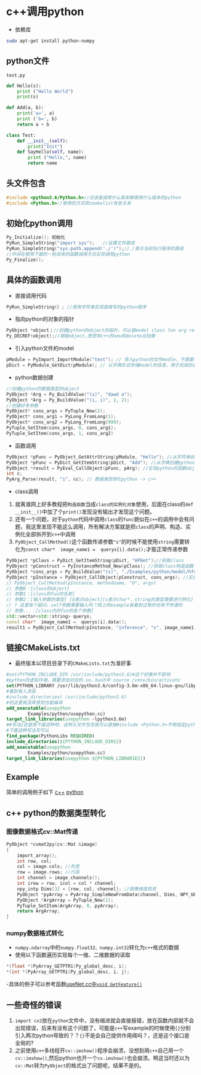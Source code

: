 # c++调用python
- 依赖库
```bash
sudo apt-get install python-numpy
```

## python文件
`test.py`
```python
def Hello(s):
    print ("Hello World")
    print(s)

def Add(a, b):
    print('a=', a)
    print ('b=', b)
    return a + b

class Test:
    def __init__(self):
        print("Init")
    def SayHello(self, name):
        print ("Hello,", name)
        return name
```
## 头文件包含
```c++
#include <python3.6/Python.h>//应该是调用什么版本解使用什么版本的python
#include <Python.h>//使用的方式和cmakelist有些关系
```
## 初始化python调用
```c++
Py_Initialize(); 初始化
PyRun_SimpleString("import sys");   //设置文件路径
PyRun_SimpleString("sys.path.append('./')");//./表示当前执行程序的路径
//中间在使用下面的一些具体的函数调用方式实现调用python
Py_Finalize();
```
## 具体的函数调用
- 直接调用代码
```c++
PyRun_SimpleString(）; //使用字符串实现直接写的python程序
```
- 指向python的对象的指针
```c++
PyObject *object；//创建python的object的指针，可以是model class fun arg return
Py_DECREF(object);//销毁object,感觉和c++的new和delete比较像
```
- 引入python文件的model
```c++
pModule = PyImport_ImportModule("test"); // 导入python的文件modle，不需要写后缀名.py
pDict = PyModule_GetDict(pModule); // 以字典形式存储model的信息，用于后续的调用
```
 - python数据创建
```c++
//创建python的数据类型的object
PyObject *Arg = Py_BuildValue("(s)", "dawd a");
PyObject *Arg = Py_BuildValue("(i, i)", 1, 2);
//创建好多参数
PyObject* cons_args = PyTuple_New(2);
PyObject* cons_arg1 = PyLong_FromLong(1);
PyObject* cons_arg2 = PyLong_FromLong(999);
PyTuple_SetItem(cons_args, 0, cons_arg1);
PyTuple_SetItem(cons_args, 1, cons_arg2)

```
- 函数调用
```c++
PyObject *pFunc = PyObject_GetAttrString(pModule, "Hello"); //从字符串创建python函数object
PyObject *pFunc = PyDict_GetItemString(pDict, "Add"); //从字典创建python函数object
PyObject *result = PyEval_CallObject(pFunc, pArg); //实现python的函数object的调用并接受return
int c;
PyArg_Parse(result, "i", &c); // 数据类型转化python -> c++
```
- class调用

1. 就离谱网上好多教程把`构造函数`当成`class的实例化对象`使用，后面在class的`def __init__()`中加了个`print()`发现没有输出才发现这个问题。
2. 还有一个问题，对于`python`代码中调用`class`的`func`貌似在`c++`的调用中会有问题，我这里发现不能这么调用，所有解决方案就是把`class`的声明、构造、实例化全部拆开到`c++`中调用
3. `PyObject_CallMethod()`这个函数传递参数`"s"`的时候不能使用`string`需要转化为`const char*  image_name1 =  querys[i].data();`才能正常传递参数

```c++
PyObject *pClass = PyDict_GetItemString(pDict, "HFNet");//获取class
PyObject *pConstruct = PyInstanceMethod_New(pClass); //获取class构造函数
PyObject *cons_args = Py_BuildValue("(s)", "./Examples/python/model/hfnet");//设置实例化所需要的参数
PyObject *pInstance = PyObject_CallObject(pConstruct, cons_args); //实例化class
// PyObject_CallMethod(pInstance, methodname, "O", args) 
// 参数0：[class的object]
// 参数1：[class的fun的名称]
// 参数2：[输入参数的类型] [O表示object][s表示char*，string的类型需要进行转化] 
// ? 这里有个疑问，self参数需要输入吗？网上的example我看到过有的也有不传递的
// 参数...：[class内的fun的各个参数]
std::vector<std::string> querys;
const char*  image_name1 =  querys[i].data();
result1 = PyObject_CallMethod(pInstance, "inference", "s", image_name1);
```

## 链接CMakeLists.txt
 - 最终版本以项目目录下的`CMakeLists.txt`为准好事
```CMake
#set(PYTHON_INCLUDE_DIR /usr/include/python3.6)#这个好像并不影响
#python的虚拟环境，需要添加对应的.so，bash中 source /venv/bin/activate
set(PYTHON_LIBRARY /usr/lib/python3.6/config-3.6m-x86_64-linux-gnu/libpython3.6.so)
#看到有人添加
#include_directories( /usr/include/python3.6)
#的这里我没弄感觉也能编译	
add_executable(usepython
        Examples/python/usepython.cc)
target_link_libraries(usepython -lpython3.6m)
##写法2还是用下面这种吧，这样头文件包含就可以直接#include <Python.h>不用指定python版本
#下面这种写法写可以
find_package(PythonLibs REQUIRED)
include_directories(${PYTHON_INCLUDE_DIRS})
add_executable(usepython
        Examples/python/usepython.cc)
target_link_libraries(usepython ${PYTHON_LIBRARIES})
```
## Example
简单的调用例子如下
[c++](usepython.cc)
[python](testpy.py)
## c++ python的数据类型转化
### 图像数据格式cv::Mat传递
```c++
PyObject *cvmat2py(cv::Mat &image)
{
    import_array();
    int row, col;
    col = image.cols; //列宽
    row = image.rows; //行高
    int channel = image.channels();
    int irow = row, icol = col * channel;
    npy_intp Dims[3] = {row, col, channel}; //图像维度信息
    PyObject *pyArray = PyArray_SimpleNewFromData(channel, Dims, NPY_UBYTE, image.data);
    PyObject *ArgArray = PyTuple_New(1);
    PyTuple_SetItem(ArgArray, 0, pyArray);
    return ArgArray;
}
```
### numpy数据格式转化
- `numpy.ndarray`中的`numpy.float32、numpy.int32`转化为`c++`格式的数据
- 使用以下函数遍历实现每个一维、二维数据的读取
```c++
*(float *)PyArray_GETPTR1(Py_global_desc, i);
*(int *)PyArray_GETPTR1(Py_global_desc, i, j);
```
-具体的例子可以参考函数[useNet.cc中`void GetFeature()`](useNet.cc)

## 一些奇怪的错误
1. `import cv2`放在`python`文件中，没有缩进就会直接报错，放在函数内部就不会出现错误，后来有没有这个问题了，可能是`c++`写example的时候使用`{}`分别引入两次python导致的？？`{}`不是会自己提供作用阈吗？，还是这个接口是全局的?
2. 之前使用`c++`多线程开`cv::imshow()`程序会崩溃，没想到用`c++`自己用一个`cv::imshow()`,然后python也开一个`cv.imshow()`也会崩溃。啊这当时还以为`cv::Mat`转为`PyObject`的格式出了问题呢，结果不是的。
